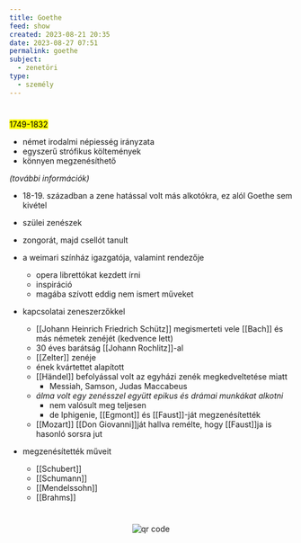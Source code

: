```yaml
---
title: Goethe
feed: show
created: 2023-08-21 20:35
date: 2023-08-27 07:51
permalink: goethe
subject:
  - zenetöri
type:
  - személy
---
```

#
<mark>1749-1832</mark>

- német irodalmi népiesség irányzata
- egyszerű strófikus költemények
- könnyen megzenésíthető

*(további információk)*

- 18-19. században a zene hatással volt más alkotókra, ez alól Goethe sem kivétel
- szülei zenészek
- zongorát, majd csellót tanult
- a weimari színház igazgatója, valamint rendezője
	- opera librettókat kezdett írni
	- inspiráció
	- magába szívott eddig nem ismert műveket

- kapcsolatai zeneszerzőkkel
	- [[Johann Heinrich Friedrich Schütz]] megismerteti vele [[Bach]] és más németek zenéjét (kedvence lett)
	- 30 éves barátság [[Johann Rochlitz]]-al
	- [[Zelter]] zenéje
	- ének kvártettet alapított
	- [[Händel]] befolyással volt az egyházi zenék megkedveltetése miatt
		- Messiah, Samson, Judas Maccabeus
	- *álma volt egy zenésszel együtt epikus és drámai munkákat alkotni*
		- nem valósult meg teljesen
		- de Iphigenie, [[Egmont]] és [[Faust]]-ját megzenésítették
	- [[Mozart]] [[Don Giovanni]]ját hallva remélte, hogy [[Faust]]ja is hasonló sorsra jut

- megzenésítették műveit
	- [[Schubert]]
	- [[Schumann]]
	- [[Mendelssohn]]
	- [[Brahms]]



#
<p style="text-align: center;"><img src="https://chart.googleapis.com/chart?cht=qr&chl=https://notes.andrasdenes.com/goethe&chs=180x180&choe=UTF-8&chld=L|2" alt="qr code"></p>

